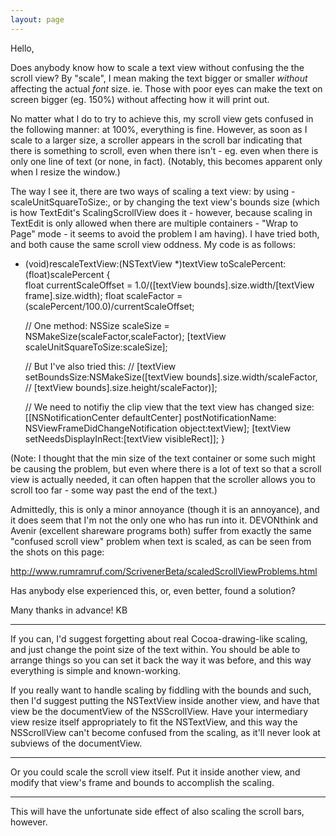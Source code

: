 ```yaml
---
layout: page
---
```


Hello,

Does anybody know how to scale a text view without confusing the the scroll view? By "scale", I mean making the text bigger or smaller *without* affecting the actual *font* size. ie. Those with poor eyes can make the text on screen bigger (eg. 150%) without affecting how it will print out.

No matter what I do to try to achieve this, my scroll view gets confused in the following manner: at 100%, everything is fine. However, as soon as I scale to a larger size, a scroller appears in the scroll bar indicating that there is something to scroll, even when there isn't - eg. even when there is only one line of text (or none, in fact). (Notably, this becomes apparent only when I resize the window.)

The way I see it, there are two ways of scaling a text view: by using -scaleUnitSquareToSize:, or by changing the text view's bounds size (which is how TextEdit's ScalingScrollView does it - however, because scaling in TextEdit is only allowed when there are multiple containers - "Wrap to Page" mode - it seems to avoid the problem I am having). I have tried both, and both cause the same scroll view oddness. My code is as follows:

    
- (void)rescaleTextView:(NSTextView *)textView toScalePercent:(float)scalePercent
{	
	float currentScaleOffset = 1.0/([textView bounds].size.width/[textView frame].size.width);
	float scaleFactor = (scalePercent/100.0)/currentScaleOffset;
	
	// One method:
	NSSize scaleSize = NSMakeSize(scaleFactor,scaleFactor);
	[textView scaleUnitSquareToSize:scaleSize];

	// But I've also tried this:
	// [textView setBoundsSize:NSMakeSize([textView bounds].size.width/scaleFactor,
	//	[textView bounds].size.height/scaleFactor)];
	
	// We need to notifiy the clip view that the text view has changed size:
	[[NSNotificationCenter defaultCenter] postNotificationName:
		NSViewFrameDidChangeNotification
		object:textView];
	[textView setNeedsDisplayInRect:[textView visibleRect]];
}


(Note: I thought that the min size of the text container or some such might be causing the problem, but even where there is a lot of text so that a scroll view is actually needed, it can often happen that the scroller allows you to scroll too far - some way past the end of the text.)

Admittedly, this is only a minor annoyance (though it is an annoyance), and it does seem that I'm not the only one who has run into it. DEVONthink and Avenir (excellent shareware programs both) suffer from exactly the same "confused scroll view" problem when text is scaled, as can be seen from the shots on this page:

http://www.rumramruf.com/ScrivenerBeta/scaledScrollViewProblems.html

Has anybody else experienced this, or, even better, found a solution?

Many thanks in advance!
KB

----
If you can, I'd suggest forgetting about real Cocoa-drawing-like scaling, and just change the point size of the text within. You should be able to arrange things so you can set it back the way it was before, and this way everything is simple and known-working.

If you really want to handle scaling by fiddling with the bounds and such, then I'd suggest putting the NSTextView inside another view, and have that view be the documentView of the NSScrollView. Have your intermediary view resize itself appropriately to fit the NSTextView, and this way the NSScrollView can't become confused from the scaling, as it'll never look at subviews of the documentView.

----

Or you could scale the scroll view itself. Put it inside another view, and modify that view's frame and bounds to accomplish the scaling.

----
This will have the unfortunate side effect of also scaling the scroll bars, however.
